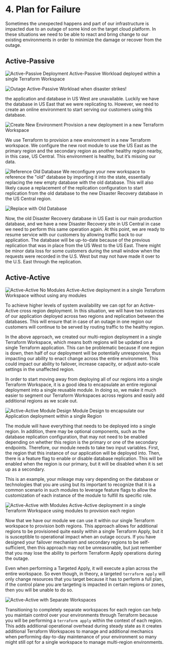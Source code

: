 # 4. Plan for Failure

Sometimes the unexpected happens and part of our infrastructure is impacted due to an outage of some kind on the target cloud platform. In these situations we need to be able to react and bring change to our existing environments in order to minimize the damage or recover from the outage.

## Active-Passive

![Active-Passive Deployment][image-1]
Active-Passive Workload deployed within a single Terraform Workspace

![Outage][image-2]
Active-Passive Workload when disaster strikes!

the application and database in US West are unavailable. Luckily we have the database in US East that we were replicating to. However, we need to create an online environment to start serving our customers using this database.

![Create New Environment][image-3]
Provision a new deployment in a new Terraform Workspace

We use Terraform to provision a new environment in a new Terraform workspace. We configure the new root module to use the US East as the primary region and the secondary region as another healthy region nearby, in this case, US Central. This environment is healthy, but it’s missing our data.

![Reference Old Database][image-4]
We reconfigure your new workspace to reference the "old" database by importing it into the state, essentially replacing the new empty database with the old database. This will also likely cause a replacement of the replication configuration to start replication from the old database to the new Disaster Recovery database in the US Central region.

![Replace with Old Database][image-5]

Now, the old Disaster Recovery database in US East is our main production database, and we have a new Disaster Recovery site in US Central in case we need to perform this same operation again. At this point, we are ready to resume service with our customers by allowing traffic back to our application. The database will be up-to-date because of the previous replication that was in place from the US West to the US East. There might be minor data loss for some customers during the small window when the requests were recorded in the U.S. West but may not have made it over to the U.S. East through the replication.

## Active-Active


![Active-Active No Modules][image-6]
Active-Active deployment in a single Terraform Workspace without using any modules

To achieve higher levels of system availability we can opt for an Active-Active cross region deployment. In this situation, we will have two instances of our application deployed across two regions and replication between the databases. This will ensure that in case of an outage in one region our customers will continue to be served by routing traffic to the healthy region.

In the above approach, we created our multi-region deployment in a single Terraform Workspace, which means both regions will be updated on a single Terraform application. This can be problematic because if one region is down, then half of our deployment will be potentially unresponsive, thus impacting our ability to enact change across the entire environment. This could impact our ability to failover, increase capacity, or adjust auto-scale settings in the unaffected region.

In order to start moving away from deploying all of our regions into a single Terraform Workspace, it is a good idea to encapsulate an entire regional deployment into a single reusable module. In doing so, we make it much easier to segment our Terraform Workspaces across regions and easily add additional regions as we scale out.

![Active-Active Module Design][image-7]
Module Design to encapsulate our Application deployment within a single Region

The module will have everything that needs to be deployed into a single region. In addition, there may be optional components, such as the database replication configuration, that may not need to be enabled depending on whether this region is the primary or one of the secondary endpoints. Therefore, our module needs to take two input variables. First, the region that this instance of our application will be deployed into. Then, there is a feature flag to enable or disable database replication. This will be enabled when the region is our primary, but it will be disabled when it is set up as a secondary.

This is an example, your mileage may vary depending on the database or technologies that you are using but its important to recognize that it is a common scenario in such modules to leverage feature flags to allow the customization of each instance of the module to fulfill its specific role.

![Active-Active with Modules][image-8]
Active-Active deployment in a single Terraform Workspace using modules to provision each region

Now that we have our module we can use it within our single Terraform workspace to provision both regions. This approach allows for additional regions to be provisioned quite easily within a single Terraform Apply, but it is susceptible to operational impact when an outage occurs. If you have designed your failover mechanism and secondary regions to be self-sufficient, then this approach may not be unreasonable, but just remember that you may lose the ability to perform Terraform Apply operations during the outage.

Even when performing a Targeted Apply, it will execute a plan across the entire workspace. So even though, in theory, a targeted `terraform apply` will only change resources that you target because it has to perform a full plan, if the control plane you are targeting is impacted in certain regions or zones, then you will be unable to do so.

![Active-Active with Separate Workspaces][image-9]

Transitioning to completely separate workspaces for each region can help you maintain control over your environments through Terraform because you will be performing a `terraform apply` within the context of each region. This adds additional operational overhead during steady state as it creates additional Terraform Workspaces to manage and additional mechanics when performing day-to-day maintenance of your environment so many might still opt for a single workspace to manage multi-region environments.

[image-1]:	../images/Failure1-Active-Passive.png
[image-2]:	../images/Failure1-Active-Passive-Step1-Outage.png
[image-3]:	../images/Failure1-Active-Passive-Step2-NewEnvironment.png
[image-4]:	../images/Failure1-Active-Passive-Step3-ReferenceOldDB.png
[image-5]:	../images/Failure1-Active-Passive-Step4-ReplaceWithOld.png
[image-6]:	../images/Failure2-Active-Active-NoModules.png
[image-7]:	../images/Failure2-Active-Active-ModuleDesign.png
[image-8]:	../images/Failure2-Active-Active-WithModules.png
[image-9]:	../images/Failure2-Active-Active-WithSeparateWorkspaces.png